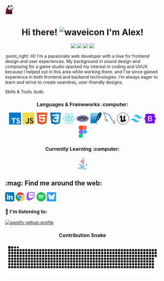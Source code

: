 <img src="images/png/waiting_dain.png" height="30" alt="dainicon"> <h1 align="center">Hi there! <img src="https://user-images.githubusercontent.com/44104676/173990923-48b66056-0bff-472a-b5bf-faab4146e950.gif" height="40" alt="waveicon"> I'm Alex!</h1>

<p align="center">
    <img src="https://img.shields.io/badge/Enjoy-Coffee-C2FFC7?style=flat" />
    <img src="https://img.shields.io/badge/Love-Design-CB9DF0?style=flat" />
    <img src="https://img.shields.io/badge/Focus-Web%20Development-C2FFC7?style=flat" />
    <img src="https://img.shields.io/badge/Focus-Java%20Development-C2FFC7?style=flat" />
</p>

<p align="left">
:point_right: Hi! I’m a passionate web developer with a love for frontend design and user experiences. My background in sound design and composing for a game studio sparked my interest in coding and UI/UX because I helped out in this area while working there, and I’ve since gained experience in both frontend and backend technologies. I’m always eager to learn and strive to create seamless, user-friendly designs.
</p>

<summary>Skills & Tools :bulb:</summary>
<h3 align="center">Languages & Frameworks :computer:</h3>
<p align="center">
    <img src="https://raw.githubusercontent.com/devicons/devicon/master/icons/typescript/typescript-original.svg" alt="typescript" width="40" height="40"/>
    <img src="https://raw.githubusercontent.com/devicons/devicon/master/icons/javascript/javascript-original.svg" alt="javascript" width="40" height="40"/>
    <img src="https://raw.githubusercontent.com/devicons/devicon/master/icons/html5/html5-original.svg" alt="html5" width="40" height="40"/>
    <img src="https://raw.githubusercontent.com/devicons/devicon/master/icons/css3/css3-original.svg" alt="css" width="40" height="40"/>
    <img src="https://raw.githubusercontent.com/devicons/devicon/master/icons/react/react-original.svg" alt="react" width="40" height="40"/>
    <img src="https://raw.githubusercontent.com/devicons/devicon/master/icons/php/php-original.svg" alt="php" width="40" height="40"/>
    <img src="https://raw.githubusercontent.com/devicons/devicon/master/icons/sqlite/sqlite-original.svg" alt="sqlite" width="40" height="40"/>
    <img src="https://raw.githubusercontent.com/devicons/devicon/master/icons/mysql/mysql-original.svg" alt="mysql" width="40" height="40"/>
    <img src="https://raw.githubusercontent.com/devicons/devicon/master/icons/unrealengine/unrealengine-original.svg" alt="unrealengine" width="40" height="40"/>
    <img src="https://raw.githubusercontent.com/devicons/devicon/master/icons/tailwindcss/tailwindcss-original.svg" alt="tailwindcss" width="40" height="40"/>
    <img src="https://raw.githubusercontent.com/devicons/devicon/master/icons/bootstrap/bootstrap-original.svg" alt="bootstrap" width="40" height="40"/>
    <img src="https://raw.githubusercontent.com/devicons/devicon/master/icons/figma/figma-original.svg" alt="figma" width="40" height="40"/>
</p>

<h3 align="center">Currently Learning :computer:</h3>
<p align="center">
    <img src="https://raw.githubusercontent.com/devicons/devicon/master/icons/java/java-original.svg" alt="typescript" width="40" height="40"/>
</p>

<h2>:mag: Find me around the web:</h2>

<p align="left">
<a href="https://www.linkedin.com/in/alexpanske/" target="blank"><img align="center" src="images/socials/linkedin.png" alt="linkdin" height="30" /></a>
<a href="http://panske.dev" target="blank"><img align="center" src="images/socials/chrome.png" alt="portfolio" height="30" /></a>
<a href="http://twitch.tv/dain_sounds" target="blank"><img align="center" src="images/socials/twitch.png" alt="twitch.tv" height="30" /></a>
<a href="https://open.spotify.com/artist/0WGxgRurCUtZPILs08KznX?si=KvqCXOBhQrWyYYijzs0alg" target="blank"><img align="center" src="images/socials/spotify.png" alt="spotify" height="30" /></a>
<a href="https://bsky.app/profile/dainsounds.nohit.club" target="blank"><img align="center" src="images/socials/bsky.png" alt="bluesky" height="30" /></a>
</p>

### :musical_note: I'm listening to:

[![spotify-github-profile](https://spotify-github-profile.kittinanx.com/api/view?uid=djnextec&cover_image=true&theme=natemoo-re&show_offline=true&background_color=121212&interchange=false&bar_color=53b14f&bar_color_cover=true)](https://github.com/kittinan/spotify-github-profile)

<h3 align="center">Contribution Snake</h3>

![snake gif](https://github.com/daincoding/daincoding/blob/output/github-snake-dark.svg)

<!--
**daincoding/daincoding** is a ✨ _special_ ✨ repository because its `README.md` (this file) appears on your GitHub profile.

Here are some ideas to get you started:

- 🔭 I’m currently working on ...
- 🌱 I’m currently learning ...
- 👯 I’m looking to collaborate on ...
- 🤔 I’m looking for help with ...
- 💬 Ask me about ...
- 📫 How to reach me: ...
- 😄 Pronouns: ...
- ⚡ Fun fact: ...
-->
